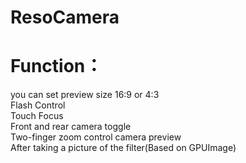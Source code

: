 ResoCamera
==========

Function：
==========    
   you can set preview size 16:9 or 4:3  
   Flash Control  
   Touch Focus  
   Front and rear camera toggle  
   Two-finger zoom control camera preview  
   After taking a picture of the filter(Based on GPUImage)  
